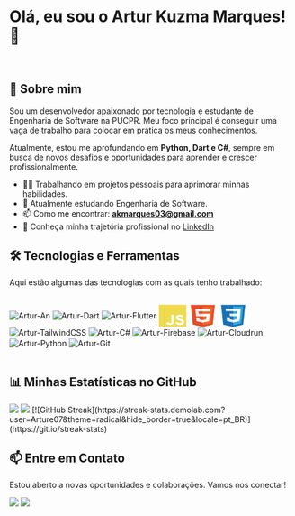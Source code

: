 # Olá, eu sou o Artur Kuzma Marques! 👋

<br>

## 🚀 Sobre mim
Sou um desenvolvedor apaixonado por tecnologia e estudante de Engenharia de Software na PUCPR. Meu foco principal é conseguir uma vaga de trabalho para colocar em prática os meus conhecimentos.

Atualmente, estou me aprofundando em **Python, Dart e C#**, sempre em busca de novos desafios e oportunidades para aprender e crescer profissionalmente.

- 👨‍💻 Trabalhando em projetos pessoais para aprimorar minhas habilidades.
- 🌱 Atualmente estudando Engenharia de Software.
- 📫 Como me encontrar: **akmarques03@gmail.com**
- 📄 Conheça minha trajetória profissional no [LinkedIn](https://www.linkedin.com/in/artur-kuzma-marques-4976aa285) <br>

## 🛠️ Tecnologias e Ferramentas

Aqui estão algumas das tecnologias com as quais tenho trabalhado:

<div style="display: inline_block"><br>
  <img align="center" alt="Artur-An" height="40" width="50" src="https://cdn.jsdelivr.net/gh/devicons/devicon@latest/icons/android/android-plain.svg" />
  <img align="center" alt="Artur-Dart" height="40" width="50" src="https://cdn.jsdelivr.net/gh/devicons/devicon@latest/icons/dart/dart-original.svg">
  <img align="center" alt="Artur-Flutter" height="40" width="50" src="https://cdn.jsdelivr.net/gh/devicons/devicon@latest/icons/flutter/flutter-original.svg" />
  <img align="center" alt="Artur-Js" height="40" width="50" src="https://raw.githubusercontent.com/devicons/devicon/master/icons/javascript/javascript-plain.svg">
  <img align="center" alt="Artur-HTML" height="40" width="50" src="https://raw.githubusercontent.com/devicons/devicon/master/icons/html5/html5-original.svg">
  <img align="center" alt="Artur-CSS" height="40" width="50" src="https://raw.githubusercontent.com/devicons/devicon/master/icons/css3/css3-original.svg">
  <img align="center" alt="Artur-TailwindCSS" height="40" width="50" src="https://cdn.jsdelivr.net/gh/devicons/devicon@latest/icons/tailwindcss/tailwindcss-original.svg">
  <img align="center" alt="Artur-C#" height="40" width="50" src="https://cdn.jsdelivr.net/gh/devicons/devicon@latest/icons/csharp/csharp-original.svg">
  <img align="center" alt="Artur-Firebase" height="40" width="50" src="https://cdn.jsdelivr.net/gh/devicons/devicon@latest/icons/firebase/firebase-original.svg" />
  <img align="center" alt="Artur-Cloudrun" height="40" width="50" src="https://cdn.jsdelivr.net/gh/devicons/devicon@latest/icons/googlecloud/googlecloud-original.svg" />
  <img align="center" alt="Artur-Python" height="40" width="50" src="https://cdn.jsdelivr.net/gh/devicons/devicon@latest/icons/python/python-original.svg" />
  <img align="center" alt="Artur-Git" height="40" width="50" src="https://cdn.jsdelivr.net/gh/devicons/devicon/icons/git/git-original.svg" />
</div>

<br>

## 📊 Minhas Estatísticas no GitHub

<img loading ="lazy" height="200em" src="https://github-readme-stats.vercel.app/api?username=Arture07&show_icons=true&theme=radical&include_all_commits=true&count_private=true"/>
<img loading ="lazy" height="200em" src="https://github-readme-stats.vercel.app/api/top-langs/?username=Arture07&layout=compact&langs_count=7&theme=radical/">
[![GitHub Streak](https://streak-stats.demolab.com?user=Arture07&theme=radical&hide_border=true&locale=pt_BR)](https://git.io/streak-stats)

<br>

## 📫 Entre em Contato

Estou aberto a novas oportunidades e colaborações. Vamos nos conectar!

<p align="left">
  <a href="mailto:akmarques03@gmail.com" alt="Email">
  <img src="https://img.shields.io/badge/Gmail-D14836?style=for-the-badge&logo=gmail&logoColor=white" target="_blank" /></a>

  <a href="https://www.linkedin.com/in/artur-kuzma-marques-4976aa285" alt="LinkedIn">
  <img src="https://img.shields.io/badge/-LinkedIn-%230077B5?style=for-the-badge&logo=linkedin&logoColor=white" target="_blank"/></a>
</p>
